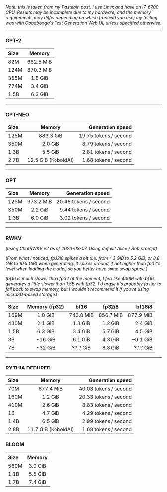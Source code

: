 *Note: this is taken from my Pastebin post. I use Linux and have an i7-6700 CPU. Results may be incomplete due to my hardware, and the memory requirements may differ depending on which frontend you use; my testing was with Oobabooga's Text Generation Web UI, unless specified otherwise.*

* * *

### GPT-2

Size | Memory
:--|:--:
82M | 682.5 MiB
124M | 870.3 MiB
355M | 1.8 GiB
774M | 3.4 GiB
1.5B | 6.3 GiB

* * *

### GPT-NEO

Size | Memory | Generation speed
:--|:--:|--:
125M | 883.3 GiB | 19.75 tokens / second
350M | 2.0 GiB | 8.79 tokens / second
1.3B | 5.5 GiB | 2.81 tokens / second
2.7B | 12.5 GiB (KoboldAI) | 1.68 tokens / second

* * *

### OPT

Size | Memory | Generation speed
:--|:--:|--:
125M | 973.2 MiB | 20.48 tokens / second
350M | 2.2 GiB | 9.44 tokens / second
1.3B | 6.0 GiB | 3.02 tokens / second

* * *

### RWKV

*(using ChatRWKV v2 as of 2023-03-07. Using default Alice / Bob prompt)*

*(From what I noticed, fp32i8 spikes a bit (i.e. from 4.3 GiB to 5.2 GiB, or 8.8 GiB to 10.5 GiB) when generating. It spikes around, if not higher than fp32's level when loading the model, so you better have some swap space.)*

*(bf16 is much slower than fp32 at the moment; I feel like 430M with bf16 generates a little slower than 1.5B with fp32. I'd argue it's probably faster to fall back to swap memory, but I wouldn't recommend it if you're using microSD-based storage.)*

Size | Memory (fp32) | bf16 | fp32i8 | bf16i8
:--|:--:|:--:|:--:|--:
169M | 1.0 GiB | 743.0 MiB | 856.7 MiB | 877.9 MiB
430M | 2.1 GiB |   1.3 GiB | 1.2 GiB | 2.4 GiB
1.5B | 6.3 GiB |   3.4 GiB | 5.7 GiB | 4.5 GiB
3B | ~16 GiB | 6.1 GiB | 4.3 GiB | ~9.1 GiB
7B | ~32 GiB | ??.? GiB | 8.8 GiB | ??.? GiB
 
* * *
 
### PYTHIA DEDUPED

Size | Memory | Generation speed
:--|:--:|--:
70M | 677.4 MiB | 40.03 tokens / second
160M | 1.2 GiB | 20.33 tokens / second
410M | 2.6 GiB | 8.83 tokens / second
1B | 4.7 GiB | 4.29 tokens / second
1.4B | 6.5 GiB | 2.99 tokens / second
2.8B | 11.7 GiB (KoboldAI) | 1.68 tokens / second
 
### BLOOM

Size | Memory
:--|:--:
560M | 3.0 GiB
1.1B | 5.5 GiB
1.7B | 7.4 GiB
